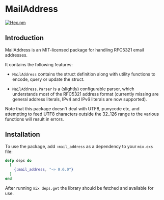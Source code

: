 # MailAddress

[![Hex.pm](https://img.shields.io/hexpm/v/mail_address.svg)](https://hex.pm/packages/mail_address)

## Introduction

MailAddress is an MIT-licensed package for handling RFC5321 email addresses.

It contains the following features:

  * `MailAddress` contains the struct definition along with utility functions to encode, query or update the struct.

  * `MailAddress.Parser` is a (slightly) configurable parser, which understands most of the RFC5321 address format (currently missing are general address literals, IPv4 and IPv6 literals are now supported).

Note that this package doesn't deal with UTF8, punycode etc, and
attempting to feed UTF8 characters outside the 32..126 range to the
various functions will result in errors.

## Installation

To use the package, add `:mail_address` as a dependency to your `mix.exs`
file:

```elixir
defp deps do
  [
    {:mail_address, "~> 0.6.0"}
  ]
end
```

After running `mix deps.get` the library should be fetched and available
for use.

